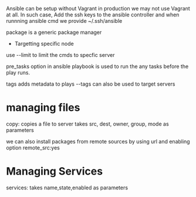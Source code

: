 Ansible can be setup without Vagrant in production we may not use Vagrant at all.
In such case, Add the ssh keys to the ansible controller and when runnning ansible cmd we provide ~/.ssh/ansible

package is a generic package manager

- Targetting specific node

 use --limit to limit the cmds to specfic server

 pre_tasks option in ansible playbook is used to run the any tasks before the play runs.

 tags adds metadata to plays
 --tags can also be used to target servers

# managing files
 copy: copies a file to server
 takes src, dest, owner, group, mode as parameters

 we can also install packages from remote sources by using url and enabling option remote_src:yes

# Managing Services
services: takes name,state,enabled as parameters